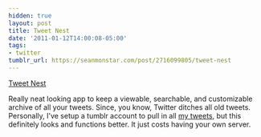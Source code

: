```yaml
---
hidden: true
layout: post
title: Tweet Nest
date: '2011-01-12T14:00:08-05:00'
tags:
- twitter
tumblr_url: https://seanmonstar.com/post/2716099805/tweet-nest
---
```

[Tweet Nest](http://pongsocket.com/tweetnest/)  

Really neat looking app to keep a viewable, searchable, and customizable archive of all your tweets. Since, you know, Twitter ditches all old tweets. Personally, I’ve setup a tumblr account to pull in all [my tweets](http://tweets.seanmonstar.com), but this definitely looks and functions better. It just costs having your own server.


